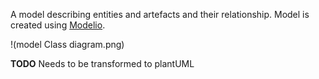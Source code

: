 A model describing entities and artefacts and their relationship.
Model is created using [Modelio](https://www.modelio.org/).

!(model Class diagram.png)

**TODO** Needs to be transformed to plantUML
